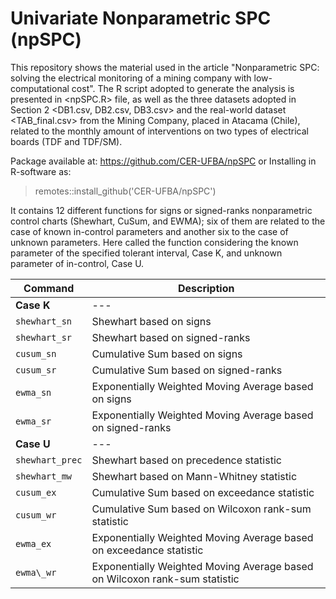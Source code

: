 # Univariate Nonparametric SPC (npSPC)

This repository shows the material used in the article "Nonparametric SPC: solving the electrical monitoring of a mining company with low-computational cost". The R script adopted to generate the analysis is presented in <npSPC.R> file, as well as the three datasets adopted in Section 2 <DB1.csv, DB2.csv, DB3.csv> and the real-world dataset <TAB_final.csv> from the Mining Company, placed in Atacama (Chile), related to the monthly amount of interventions on two types of electrical boards (TDF and TDF/SM).

Package available at: https://github.com/CER-UFBA/npSPC or Installing in R-software as:
> remotes::install_github('CER-UFBA/npSPC')

It contains 12 different functions for signs or signed-ranks nonparametric control charts (Shewhart, CuSum, and EWMA); six of them are related to the case of known in-control parameters and another six to the case of unknown parameters. Here called the function considering the known parameter of the specified tolerant interval, Case K, and
unknown parameter of in-control, Case U.

| Command | Description |
| --- | --- |
| **Case K** | --- |
| `shewhart_sn` | Shewhart based on signs                                    
| `shewhart_sr` | Shewhart based on signed-ranks |
| `cusum_sn` | Cumulative Sum based on signs |
| `cusum_sr` | Cumulative Sum based on signed-ranks |
| `ewma_sn` | Exponentially Weighted Moving Average based on signs |
| `ewma_sr` | Exponentially Weighted Moving Average based on signed-ranks |
| **Case U** | --- |
| `shewhart_prec` | Shewhart based on precedence statistic |
| `shewhart_mw` | Shewhart based on Mann-Whitney statistic |
| `cusum_ex` | Cumulative Sum based on exceedance statistic |
| `cusum_wr` | Cumulative Sum based on Wilcoxon rank-sum statistic |
| `ewma_ex` | Exponentially Weighted Moving Average based on exceedance statistic |
| `ewma\_wr` | Exponentially Weighted Moving Average based on Wilcoxon rank-sum statistic |

